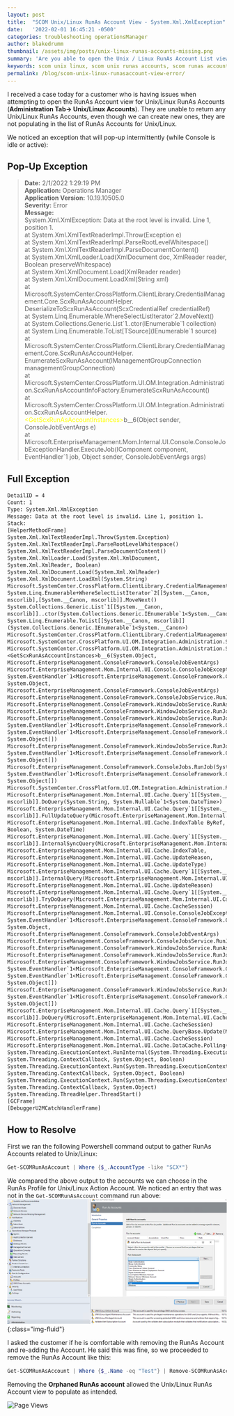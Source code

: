 ```yaml
---
layout: post
title:  "SCOM Unix/Linux RunAs Account View - System.Xml.XmlException"
date:   '2022-02-01 16:45:21 -0500'
categories: troubleshooting operationsManager
author: blakedrumm
thumbnail: /assets/img/posts/unix-linux-runas-accounts-missing.png
summary: 'Are you able to open the Unix / Linux RunAs Account List view, but it is empty? You also may be experiencing an issue with an intermittent XML Exception. This article may help you resolve this!'
keywords: scom unix linux, scom unix runas accounts, scom runas account, unix linux runas account view error, linux error runas accounts, scom runas account view error
permalink: /blog/scom-unix-linux-runasaccount-view-error/
---
```

 
I received a case today for a customer who is having issues when attempting to open the RunAs Account view for Unix/Linux RunAs Accounts (__Administration Tab-> Unix/Linux Accounts__). They are unable to return any Unix/Linux RunAs Accounts, even though we can create new ones, they are not populating in the list of RunAs Accounts for Unix/Linux.

We noticed an exception that will pop-up intermittently (while Console is idle or active):

## Pop-Up Exception
  > __Date:__ 2/1/2022 1:29:19 PM \
  > __Application:__ Operations Manager \
  > __Application Version:__ 10.19.10505.0 \
  > __Severity:__ Error \
  > __Message:__ \
  > System.Xml.XmlException: Data at the root level is invalid. Line 1, position 1. \
  > at System.Xml.XmlTextReaderImpl.Throw(Exception e) \
  > at System.Xml.XmlTextReaderImpl.ParseRootLevelWhitespace() \
  > at System.Xml.XmlTextReaderImpl.ParseDocumentContent() \
  > at System.Xml.XmlLoader.Load(XmlDocument doc, XmlReader reader, Boolean preserveWhitespace) \
  > at System.Xml.XmlDocument.Load(XmlReader reader) \
  > at System.Xml.XmlDocument.LoadXml(String xml)  \
  > at Microsoft.SystemCenter.CrossPlatform.ClientLibrary.CredentialManagement.Core.ScxRunAsAccountHelper. DeserializeToScxRunAsAccount(ScxCredentialRef credentialRef) \
  > at System.Linq.Enumerable.WhereSelectListIterator\`2.MoveNext() \
  > at System.Collections.Generic.List\`1..ctor(IEnumerable\`1 collection) \
  > at System.Linq.Enumerable.ToList\[TSource](IEnumerable\`1 source)  \
  > at Microsoft.SystemCenter.CrossPlatform.ClientLibrary.CredentialManagement.Core.ScxRunAsAccountHelper. EnumerateScxRunAsAccount(IManagementGroupConnection managementGroupConnection) \
  > at Microsoft.SystemCenter.CrossPlatform.UI.OM.Integration.Administration.ScxRunAsAccountInfoFactory.EnumerateScxRunAsAccount() \
  > at Microsoft.SystemCenter.CrossPlatform.UI.OM.Integration.Administration.ScxRunAsAccountHelper.<span style="color:yellow">\<GetScxRunAsAccountInstances\></span>b__6(Object sender, ConsoleJobEventArgs e) \
  > at Microsoft.EnterpriseManagement.Mom.Internal.UI.Console.ConsoleJobExceptionHandler.ExecuteJob(IComponent component, EventHandler`1 job, Object sender, ConsoleJobEventArgs args)

## Full Exception
```
DetailID = 4
Count: 1
Type: System.Xml.XmlException
Message: Data at the root level is invalid. Line 1, position 1.
Stack:
[HelperMethodFrame]
System.Xml.XmlTextReaderImpl.Throw(System.Exception)
System.Xml.XmlTextReaderImpl.ParseRootLevelWhitespace()
System.Xml.XmlTextReaderImpl.ParseDocumentContent()
System.Xml.XmlLoader.Load(System.Xml.XmlDocument, System.Xml.XmlReader, Boolean)
System.Xml.XmlDocument.Load(System.Xml.XmlReader)
System.Xml.XmlDocument.LoadXml(System.String)
Microsoft.SystemCenter.CrossPlatform.ClientLibrary.CredentialManagement.Core.ScxRunAsAccountHelper.DeserializeToScxRunAsAccount(Microsoft.SystemCenter.CrossPlatform.ClientLibrary.Common.SDKAbstraction.ScxCredentialRef)
System.Linq.Enumerable+WhereSelectListIterator`2[[System.__Canon, mscorlib],[System.__Canon, mscorlib]].MoveNext()
System.Collections.Generic.List`1[[System.__Canon, mscorlib]]..ctor(System.Collections.Generic.IEnumerable`1<System.__Canon>)
System.Linq.Enumerable.ToList[[System.__Canon, mscorlib]](System.Collections.Generic.IEnumerable`1<System.__Canon>)
Microsoft.SystemCenter.CrossPlatform.ClientLibrary.CredentialManagement.Core.ScxRunAsAccountHelper.EnumerateScxRunAsAccount(Microsoft.SystemCenter.CrossPlatform.ClientLibrary.Common.SDKAbstraction.IManagementGroupConnection)
Microsoft.SystemCenter.CrossPlatform.UI.OM.Integration.Administration.ScxRunAsAccountInfoFactory.EnumerateScxRunAsAccount()
Microsoft.SystemCenter.CrossPlatform.UI.OM.Integration.Administration.ScxRunAsAccountHelper.<GetScxRunAsAccountInstances>b__6(System.Object, Microsoft.EnterpriseManagement.ConsoleFramework.ConsoleJobEventArgs)
Microsoft.EnterpriseManagement.Mom.Internal.UI.Console.ConsoleJobExceptionHandler.ExecuteJob(System.ComponentModel.IComponent, System.EventHandler`1<Microsoft.EnterpriseManagement.ConsoleFramework.ConsoleJobEventArgs>, System.Object, Microsoft.EnterpriseManagement.ConsoleFramework.ConsoleJobEventArgs)
Microsoft.EnterpriseManagement.ConsoleFramework.ConsoleJobsService.RunJob(Microsoft.EnterpriseManagement.ConsoleFramework.ConsoleJobDescription)
Microsoft.EnterpriseManagement.ConsoleFramework.WindowJobsService.RunAsyncJobInThisThread(Microsoft.EnterpriseManagement.ConsoleFramework.ConsoleJobDescription)
Microsoft.EnterpriseManagement.ConsoleFramework.WindowJobsService.RunJob(Microsoft.EnterpriseManagement.ConsoleFramework.ConsoleJobDescription)
Microsoft.EnterpriseManagement.ConsoleFramework.WindowJobsService.RunJob(System.ComponentModel.IComponent, System.EventHandler`1<Microsoft.EnterpriseManagement.ConsoleFramework.ConsoleJobEventArgs>, System.EventHandler`1<Microsoft.EnterpriseManagement.ConsoleFramework.ConsoleJobErrorEventArgs>, System.Object[])
Microsoft.EnterpriseManagement.ConsoleFramework.WindowJobsService.RunJob(System.ComponentModel.IComponent, System.EventHandler`1<Microsoft.EnterpriseManagement.ConsoleFramework.ConsoleJobEventArgs>, System.Object[])
Microsoft.EnterpriseManagement.ConsoleFramework.ConsoleJobs.RunJob(System.ComponentModel.IComponent, System.EventHandler`1<Microsoft.EnterpriseManagement.ConsoleFramework.ConsoleJobEventArgs>, System.Object[])
Microsoft.SystemCenter.CrossPlatform.UI.OM.Integration.Administration.RunAsAccountQuery.DoQuery(System.String)
Microsoft.EnterpriseManagement.Mom.Internal.UI.Cache.Query`1[[System.__Canon, mscorlib]].DoQuery(System.String, System.Nullable`1<System.DateTime>)
Microsoft.EnterpriseManagement.Mom.Internal.UI.Cache.Query`1[[System.__Canon, mscorlib]].FullUpdateQuery(Microsoft.EnterpriseManagement.Mom.Internal.UI.Cache.CacheSession, Microsoft.EnterpriseManagement.Mom.Internal.UI.Cache.IndexTable ByRef, Boolean, System.DateTime)
Microsoft.EnterpriseManagement.Mom.Internal.UI.Cache.Query`1[[System.__Canon, mscorlib]].InternalSyncQuery(Microsoft.EnterpriseManagement.Mom.Internal.UI.Cache.CacheSession, Microsoft.EnterpriseManagement.Mom.Internal.UI.Cache.IndexTable, Microsoft.EnterpriseManagement.Mom.Internal.UI.Cache.UpdateReason, Microsoft.EnterpriseManagement.Mom.Internal.UI.Cache.UpdateType)
Microsoft.EnterpriseManagement.Mom.Internal.UI.Cache.Query`1[[System.__Canon, mscorlib]].InternalQuery(Microsoft.EnterpriseManagement.Mom.Internal.UI.Cache.CacheSession, Microsoft.EnterpriseManagement.Mom.Internal.UI.Cache.UpdateReason)
Microsoft.EnterpriseManagement.Mom.Internal.UI.Cache.Query`1[[System.__Canon, mscorlib]].TryDoQuery(Microsoft.EnterpriseManagement.Mom.Internal.UI.Cache.UpdateReason, Microsoft.EnterpriseManagement.Mom.Internal.UI.Cache.CacheSession)
Microsoft.EnterpriseManagement.Mom.Internal.UI.Console.ConsoleJobExceptionHandler.ExecuteJob(System.ComponentModel.IComponent, System.EventHandler`1<Microsoft.EnterpriseManagement.ConsoleFramework.ConsoleJobEventArgs>, System.Object, Microsoft.EnterpriseManagement.ConsoleFramework.ConsoleJobEventArgs)
Microsoft.EnterpriseManagement.ConsoleFramework.ConsoleJobsService.RunJob(Microsoft.EnterpriseManagement.ConsoleFramework.ConsoleJobDescription)
Microsoft.EnterpriseManagement.ConsoleFramework.WindowJobsService.RunAsyncJobInThisThread(Microsoft.EnterpriseManagement.ConsoleFramework.ConsoleJobDescription)
Microsoft.EnterpriseManagement.ConsoleFramework.WindowJobsService.RunJob(Microsoft.EnterpriseManagement.ConsoleFramework.ConsoleJobDescription)
Microsoft.EnterpriseManagement.ConsoleFramework.WindowJobsService.RunJob(System.ComponentModel.IComponent, System.EventHandler`1<Microsoft.EnterpriseManagement.ConsoleFramework.ConsoleJobEventArgs>, System.EventHandler`1<Microsoft.EnterpriseManagement.ConsoleFramework.ConsoleJobErrorEventArgs>, System.Object[])
Microsoft.EnterpriseManagement.ConsoleFramework.WindowJobsService.RunJob(System.ComponentModel.IComponent, System.EventHandler`1<Microsoft.EnterpriseManagement.ConsoleFramework.ConsoleJobEventArgs>, System.Object[])
Microsoft.EnterpriseManagement.Mom.Internal.UI.Cache.Query`1[[System.__Canon, mscorlib]].DoQuery(Microsoft.EnterpriseManagement.Mom.Internal.UI.Cache.UpdateReason, Microsoft.EnterpriseManagement.Mom.Internal.UI.Cache.CacheSession)
Microsoft.EnterpriseManagement.Mom.Internal.UI.Cache.QueryBase.Update(Microsoft.EnterpriseManagement.Mom.Internal.UI.Cache.UpdateReason, Microsoft.EnterpriseManagement.Mom.Internal.UI.Cache.CacheSession)
Microsoft.EnterpriseManagement.Mom.Internal.UI.Cache.DataCache.Polling()
System.Threading.ExecutionContext.RunInternal(System.Threading.ExecutionContext, System.Threading.ContextCallback, System.Object, Boolean)
System.Threading.ExecutionContext.Run(System.Threading.ExecutionContext, System.Threading.ContextCallback, System.Object, Boolean)
System.Threading.ExecutionContext.Run(System.Threading.ExecutionContext, System.Threading.ContextCallback, System.Object)
System.Threading.ThreadHelper.ThreadStart()
[GCFrame]
[DebuggerU2MCatchHandlerFrame]
```

## How to Resolve
First we ran the following Powershell command output to gather RunAs Accounts related to Unix/Linux:
```powershell
Get-SCOMRunAsAccount | Where {$_.AccountType -like "SCX*"}
```

We compared the above output to the accounts we can choose in the RunAs Profile for Unix/Linux Action Account. We noticed an entry that was not in the `Get-SCOMRunAsAccount` command run above:
![Orphaned RunAs Accounts](/assets/img/posts/unix-linux-runas-accounts-orphaned.png){:class="img-fluid"}

I asked the customer if he is comfortable with removing the RunAs Account and re-adding the Account. He said this was fine, so we proceeded to remove the RunAs Account like this:
```powershell
Get-SCOMRunAsAccount | Where {$_.Name -eq "Test"} | Remove-SCOMRunAsAccount
```

Removing the __Orphaned RunAs account__ allowed the Unix/Linux RunAs Account view to populate as intended.

![Page Views](https://counter.blakedrumm.com/count/tag.svg?url=blakedrumm.com/blog/scom-unix-linux-runasaccount-view-error/)

<!--
Having trouble with Pages? Check out our [documentation](https://docs.github.com/categories/github-pages-basics/) or [contact support](https://support.github.com/contact) and we’ll help you sort it out.
-->
